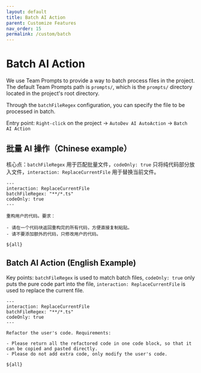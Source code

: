 ```yaml
---
layout: default
title: Batch AI Action
parent: Customize Features
nav_order: 15
permalink: /custom/batch
---
```


# Batch AI Action

We use Team Prompts to provide a way to batch process files in the project. The default 
Team Prompts path is `prompts/`, which is the `prompts/` directory located in the project's root directory.

Through the `batchFileRegex` configuration, you can specify the file to be processed in batch.

Entry point: `Right-click` on the project -> `AutoDev AI AutoAction` -> `Batch AI Action`

## 批量 AI 操作（Chinese example）

核心点：`batchFileRegex` 用于匹配批量文件，`codeOnly: true` 只将纯代码部分放入文件，`interaction: ReplaceCurrentFile`
用于替换当前文件。

    ---
    interaction: ReplaceCurrentFile
    batchFileRegex: "**/*.ts"
    codeOnly: true
    ---
    
    重构用户的代码。要求：
    
    - 请在一个代码块返回重构完的所有代码，方便直接复制粘贴。
    - 请不要添加额外的代码，只修改用户的代码。
    
    ${all}

## Batch AI Action (English Example)

Key points: `batchFileRegex` is used to match batch files, `codeOnly: true` only puts the pure code part into the file,
`interaction: ReplaceCurrentFile` is used to replace the current file.

    ---
    interaction: ReplaceCurrentFile
    batchFileRegex: "**/*.ts"
    codeOnly: true
    ---
    
    Refactor the user's code. Requirements:
    
    - Please return all the refactored code in one code block, so that it can be copied and pasted directly.
    - Please do not add extra code, only modify the user's code.
    
    ${all}

